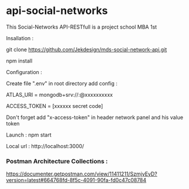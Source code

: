 # api-social-networks

This Social-Networks API-RESTfull is a project school MBA 1st

Insallation :

git clone https://github.com/Jekdesign/mds-social-network-api.git

npm install

Configuration :

Create file ".env" in root directory add config :

ATLAS_URI = mongodb+srv://<name>:<pass>@xxxxxxxxxx

ACCESS_TOKEN = [xxxxxx secret code]

Don't forget add "x-access-token" in header network panel and his value token

Launch : npm start

Local url : http://localhost:3000/

### Postman Architecture Collections :

https://documenter.getpostman.com/view/11411211/SzmjyEyD?version=latest#664768fd-8f5c-4091-90fa-fd0c47c08784
